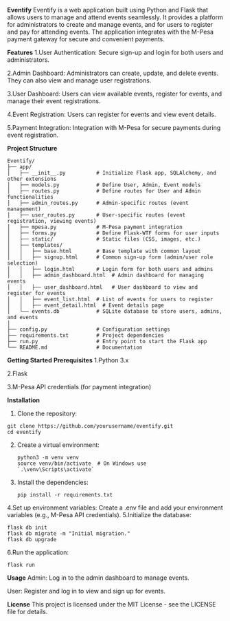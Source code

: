 **Eventify**
Eventify is a web application built using Python and Flask that allows users to manage and attend events seamlessly. It provides a platform for administrators to create and manage events, and for users to register and pay for attending events. The application integrates with the M-Pesa payment gateway for secure and convenient payments.

**Features**
1.User Authentication: Secure sign-up and login for both users and administrators.

2.Admin Dashboard: Administrators can create, update, and delete events. They can also view and manage user registrations.

3.User Dashboard: Users can view available events, register for events, and manage their event registrations.

4.Event Registration: Users can register for events and view event details.

5.Payment Integration: Integration with M-Pesa for secure payments during event registration.

**Project Structure**
```
Eventify/
├── app/
│   ├── __init__.py          # Initialize Flask app, SQLAlchemy, and other extensions
│   ├── models.py            # Define User, Admin, Event models
│   ├── routes.py            # Define routes for User and Admin functionalities
│   ├── admin_routes.py      # Admin-specific routes (event management)
│   ├── user_routes.py       # User-specific routes (event registration, viewing events)
│   ├── mpesa.py             # M-Pesa payment integration
│   ├── forms.py             # Define Flask-WTF forms for user inputs
│   ├── static/              # Static files (CSS, images, etc.)
│   ├── templates/
│   │   ├── base.html        # Base template with common layout
│   │   ├── signup.html      # Common sign-up form (admin/user role selection)
│   │   ├── login.html       # Login form for both users and admins
│   │   ├── admin_dashboard.html  # Admin dashboard for managing events
│   │   ├── user_dashboard.html   # User dashboard to view and register for events
│   │   ├── event_list.html  # List of events for users to register
│   │   ├── event_detail.html  # Event details page
│   └── events.db            # SQLite database to store users, admins, and events
│
├── config.py                # Configuration settings
├── requirements.txt         # Project dependencies
├── run.py                   # Entry point to start the Flask app
└── README.md                # Documentation
```

**Getting Started**
**Prerequisites**
1.Python 3.x

2.Flask

3.M-Pesa API credentials (for payment integration)

**Installation**
1. Clone the repository:
  ```
  git clone https://github.com/yourusername/eventify.git
  cd eventify
  ```
2. Create a virtual environment:
   ```
   python3 -m venv venv
   source venv/bin/activate  # On Windows use `.\venv\Scripts\activate`
    ```
3. Install the dependencies:
   ```
   pip install -r requirements.txt
    ```
4.Set up environment variables:
  Create a .env file and add your environment variables (e.g., M-Pesa API credentials).
5.Initialize the database:
  ```
  flask db init
  flask db migrate -m "Initial migration."
  flask db upgrade
  ```
6.Run the application:
  ```
  flask run
  ```

**Usage**
Admin: Log in to the admin dashboard to manage events.

User: Register and log in to view and sign up for events.

**License**
This project is licensed under the MIT License - see the LICENSE file for details.











   




